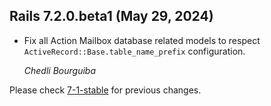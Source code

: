 ## Rails 7.2.0.beta1 (May 29, 2024) ##

*   Fix all Action Mailbox database related models to respect
    `ActiveRecord::Base.table_name_prefix` configuration.

    *Chedli Bourguiba*

Please check [7-1-stable](https://github.com/rails/rails/blob/7-1-stable/actionmailbox/CHANGELOG.md) for previous changes.
